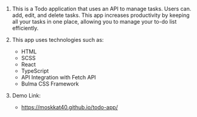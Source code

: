 1. This is a Todo application that uses an API to manage tasks. Users can. add, edit, and delete tasks. This app increases productivity by keeping all your tasks in one place, allowing you to manage your to-do list efficiently.
   
2. This app uses technologies such as:
   - HTML
   - SCSS
   - React
   - TypeScript
   - API Integration with Fetch API
   - Bulma CSS Framework
     
3. Demo Link:
   - https://moskkat40.github.io/todo-app/
